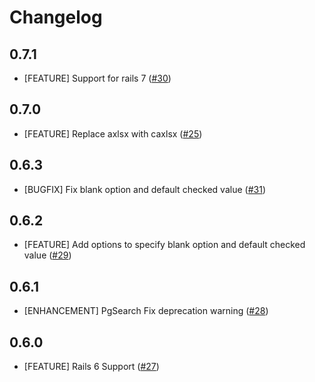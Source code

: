 # Changelog

## 0.7.1

* [FEATURE] Support for rails 7 ([#30](https://github.com/ifad/stradivari/pull/37))

## 0.7.0

* [FEATURE] Replace axlsx with caxlsx ([#25](https://github.com/ifad/stradivari/issues/25))

## 0.6.3

* [BUGFIX] Fix blank option and default checked value ([#31](https://github.com/ifad/stradivari/issues/31))

## 0.6.2

* [FEATURE] Add options to specify blank option and default checked value ([#29](https://github.com/ifad/stradivari/pull/29))

## 0.6.1

* [ENHANCEMENT] PgSearch Fix deprecation warning ([#28](https://github.com/ifad/stradivari/pull/28))

## 0.6.0

* [FEATURE] Rails 6 Support ([#27](https://github.com/ifad/stradivari/pull/27))
